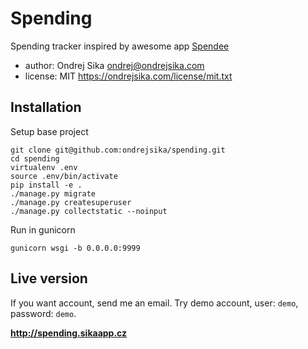 # Spending

Spending tracker inspired by awesome app [Spendee](http://www.spendeeapp.com/)

- author: Ondrej Sika <ondrej@ondrejsika.com>
- license: MIT <https://ondrejsika.com/license/mit.txt>

## Installation

Setup base project

    git clone git@github.com:ondrejsika/spending.git
    cd spending
    virtualenv .env
    source .env/bin/activate
    pip install -e .
    ./manage.py migrate
    ./manage.py createsuperuser
    ./manage.py collectstatic --noinput

Run in gunicorn

    gunicorn wsgi -b 0.0.0.0:9999


## Live version

If you want account, send me an email. Try demo account, user: `demo`, password: `demo`.

__<http://spending.sikaapp.cz>__
